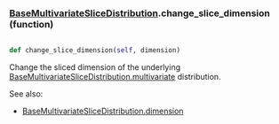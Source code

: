 ### [BaseMultivariateSliceDistribution](BaseMultivariateSliceDistribution.md).change_slice_dimension (function)


```py

def change_slice_dimension(self, dimension)

```



Change the sliced dimension of the underlying [BaseMultivariateSliceDistribution.multivariate](BaseMultivariateSliceDistribution.multivariate.md) distribution.

See also:
* [BaseMultivariateSliceDistribution.dimension](BaseMultivariateSliceDistribution.dimension.md)

